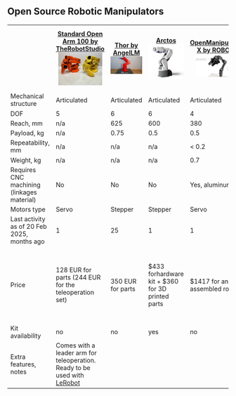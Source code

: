 ## Open Source Robotic Manipulators

<table>
  <tr>
    <th style="width: 200px;"></th>
    <th style="width: 200px;"><a href="https://github.com/TheRobotStudio/SO-ARM100/">Standard Open Arm 100 by TheRobotStudio <br><img src="img/open-arm-100.png" width="100"></th>
    <th style="width: 200px;"><a href="https://github.com/AngelLM/Thor">Thor by AngelLM <br><img src="img/thor.png" width="100"></th>
    <th style="width: 200px;"><a href="https://arctosrobotics.com/">Arctos<br><img src="img/arctos.png" width="100"></th>
    <th style="width: 200px;"><a href="https://emanual.robotis.com/docs/en/platform/openmanipulator_x/overview/">OpenManipulator-X by ROBOTIS<br><img src="img/open-manipulator.png" width="100"></th>
    <th style="width: 200px;"><a href="https://www.anninrobotics.com/">AR4 by Annin Robotics</a><br><img src="img/ar4.png" width="100"></th>
    <th style="width: 200px;"><a href="https://www.anninrobotics.com/">PAROL6 by Source Robotics<br><img src="img/parol-6.png" width="100"></th>
  </tr>
  <tr>
    <td>Mechanical structure</td>
    <td>Articulated</td>
    <td>Articulated</td>
    <td>Articulated</td>
    <td>Articulated</td>
    <td>Articulated</td>
    <td>Articulated</td>
  </tr>
  <tr>
    <td>DOF</td>
    <td>5</td>
    <td>6</td>
    <td>6</td>
    <td>4</td>
    <td>6</td>
    <td>6</td>
  </tr>
  <tr>
    <td>Reach, mm</td>
    <td>n/a</td>
    <td>625</td>
    <td>600</td>
    <td>380</td>
    <td>629</td>
    <td>400</td>
  </tr>
  <tr>
    <td>Payload, kg</td>
    <td>n/a</td>
    <td>0.75</td>
    <td>0.5</td>
    <td>0.5</td>
    <td>1.9</td>
    <td>1</td>
  </tr>
  <tr>
    <td>Repeatability, mm</td>
    <td>n/a</td>
    <td>n/a</td>
    <td>n/a</td>
    <td>&lt; 0.2</td>
    <td>0.2</td>
    <td>0.2</td>
  </tr>
  <tr>
    <td>Weight, kg</td>
    <td>n/a</td>
    <td>n/a</td>
    <td>n/a</td>
    <td>0.7</td>
    <td>12.25</td>
    <td>5.5</td>
  </tr>
  <tr>
    <td>Requires CNC machining (linkages material)</td>
    <td>No</td>
    <td>No</td>
    <td>No</td>
    <td>Yes, aluminum</td>
    <td>Yes, aluminum</td>
    <td>No</td>
  </tr>
  <tr>
    <td>Motors type</td>
    <td>Servo</td>
    <td>Stepper</td>
    <td>Stepper</td>
    <td>Servo</td>
    <td>Stepper</td>
    <td>Stepper</td>
  </tr>
  <tr>
    <td>Last activity as of 20 Feb 2025, months ago</td>
    <td>1</td>
    <td>25</td>
    <td>1</td>
    <td>1</td>
    <td>8</td>
    <td>1</td>
  </tr>
  <tr>
    <td>Price</td>
    <td>128 EUR for parts (244 EUR for the teleoperation set)</td>
    <td>350 EUR for parts</td>
    <td>$433 forhardware kit + $360 for 3D printed parts</td>
    <td>$1417 for an assembled robot</td>
    <td>$1189 for the combo kit + $730 for the motor set + 3D printing covers and spacers</td>
    <td>3640 EUR for an assembled robot</td>
  </tr>
  <tr>
    <td>Kit availability</td>
    <td>no</td>
    <td>no</td>
    <td>yes</td>
    <td>no</td>
    <td>yes</td>
    <td>yes</td>
  </tr>
  <tr>
    <td>Extra features, notes</td>
    <td> Comes with a leader arm for teleoperation. Ready to be used with <a href="https://github.com/huggingface/lerobot/tree/main">LeRobot</a> </td>
    <td></td>
    <td></td>
    <td></td>
    <td></td>
    <td></td>
  </tr>
</table>
